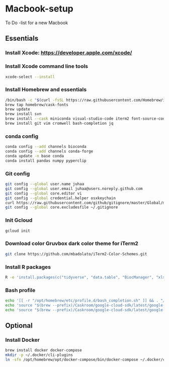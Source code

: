 # Macbook-setup
To Do -list for a new Macbook

## Essentials

### Install Xcode: https://developer.apple.com/xcode/

### Install Xcode command line tools
```sh
xcode-select --install
```

### Install Homebrew and essentials
```sh
/bin/bash -c "$(curl -fsSL https://raw.githubusercontent.com/Homebrew/install/master/install.sh)"
brew tap homebrew/cask-fonts
brew update
brew install svn
brew install --cask miniconda visual-studio-code iterm2 font-source-code-pro r rstudio firefox google-chrome google-cloud-sdk slack freedome whatsapp telegram-desktop
brew install git vim cromwell bash-completion jq
```

### conda config
```sh
conda config --add channels bioconda
conda config --add channels conda-forge
conda update -n base conda
conda install pandas numpy pyperclip
```

### Git config
```sh
git config --global user.name juhaa
git config --global user.email juhaa@users.noreply.github.com
git config --global core.editor vi
git config --global credential.helper osxkeychain
curl https://raw.githubusercontent.com/github/gitignore/master/Global/macOS.gitignore -o ~/.gitignore
git config --global core.excludesfile ~/.gitignore
```

### Init Gcloud
```sh
gcloud init
```

### Download color Gruvbox dark color theme for iTerm2
```sh
git clone https://github.com/mbadolato/iTerm2-Color-Schemes.git
```

### Install R packages
```sh
R -e 'install.packages(c("tidyverse", "data.table", "BiocManager", "xlsx", "rjson"), repos = "https://cran.rstudio.com/")'
```

### Bash profile
```sh
echo '[[ -r "/opt/homebrew/etc/profile.d/bash_completion.sh" ]] && . "/opt/homebrew/etc/profile.d/bash_completion.sh"' >> .bash_profile
echo 'source "$(brew --prefix)/Caskroom/google-cloud-sdk/latest/google-cloud-sdk/completion.bash.inc"' >> .bash_profile
echo 'source "$(brew --prefix)/Caskroom/google-cloud-sdk/latest/google-cloud-sdk/path.bash.inc"' >> .bash_profile
```

## Optional

### Install Docker
```sh
brew install docker docker-compose
mkdir -p ~/.docker/cli-plugins
ln -sfn /opt/homebrew/opt/docker-compose/bin/docker-compose ~/.docker/cli-plugins/docker-compose
```
